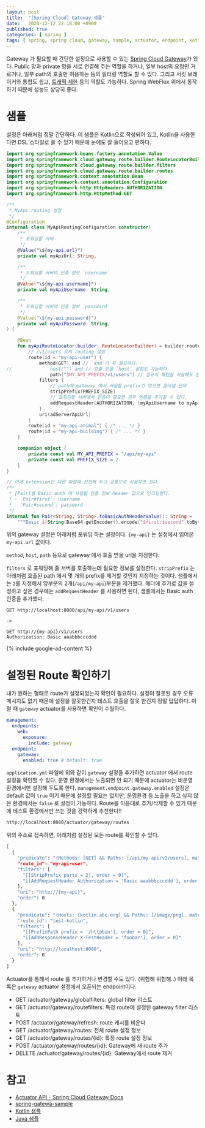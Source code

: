 ```yaml
---
layout: post
title:  "[Spring Cloud] Gateway 샘플"
date:   2020-12-12 22:18:00 +0900
published: true
categories: [ spring ]
tags: [ spring, spring cloud, gateway, sample, actuator, endpoint, kotlin ]
---
```


Gateway 가 필요할 때 간단한 설정으로 사용할 수 있는 [Spring Cloud Gateway]([https://spring.io/projects/spring-cloud-gateway](https://spring.io/projects/spring-cloud-gateway))가 있다. Public 망과 private 망을 서로 연결해 주는 역할을 하거나, 일부 host의 요청만 거르거나, 일부 path의 호출만 허용하는 등의 필터링 역할도 할 수 있다. 그리고 서킷 브레이커와 통합도 쉽고, [트래픽 제한](https://github.com/spring-cloud/spring-cloud-gateway/blob/master/spring-cloud-gateway-sample/src/main/java/org/springframework/cloud/gateway/sample/ThrottleGatewayFilter.java) 등의 역할도 가능하다. Spring WebFlux 위에서 동작하기 때문에 성능도 상당히 좋다.


# 샘플

설정은 아래처럼 정말 간단하다. 이 샘플은 Kotlin으로 작성되어 있고, Kotlin을 사용한다면 DSL 스타일로 쓸 수 있기 때문에 눈에도 잘 들어오고 편하다.

```kotlin
import org.springframework.beans.factory.annotation.Value
import org.springframework.cloud.gateway.route.builder.RouteLocatorBuilder
import org.springframework.cloud.gateway.route.builder.filters
import org.springframework.cloud.gateway.route.builder.routes
import org.springframework.context.annotation.Bean
import org.springframework.context.annotation.Configuration
import org.springframework.http.HttpHeaders.AUTHORIZATION
import org.springframework.http.HttpMethod.GET

/**
 * MyApi routing 설정
 */
@Configuration
internal class MyApiRoutingConfiguration constructor(
    /**
     * 포워딩할 서버
     */
    @Value("\${my-api.url}")
    private val myApiUrl: String,

    /**
     * 포워딩할 서버의 인증 정보 `username`
     */
    @Value("\${my-api.username}")
    private val myApiUsername: String,

    /**
     * 포워딩할 서버의 인증 정보 `password`
     */
    @Value("\${my-api.password}")
    private val myApiPassword: String,
) {

    @Bean
    fun myApiRouteLocator(builder: RouteLocatorBuilder) = builder.routes {
        // /v1/users 로의 routing 설정
        route(id = "my-api-user") {
            method(GET) and // `and`가 꼭 필요하다.
//              host("") and // 호출 받을 `host` 설정도 가능하다.
                path("$MY_API_PREFIX/v1/users") // 정규식 패턴을 사용해도 된다.
            filters {
                // path에 gateway 에서 사용할 prefix가 있으면 잘라낼 단위
                stripPrefix(PREFIX_SIZE)
                // 포워딩할 서버에서 인증이 필요한 경우 인증을 추가할 수 있다.
                addRequestHeader(AUTHORIZATION, (myApiUsername to myApiPassword).toBasicAuthHeaderValue())
            }
            uri(adServerApiUrl)
        }
        route(id = "my-api-animal") { /* ... */ }
        route(id = "my-api-building") { /* ... */ }
    }

    companion object {
        private const val MY_API_PREFIX = "/api/my-api"
        private const val PREFIX_SIZE = 2
    }
}

// 아래 extension은 다른 파일에 선언해 두고 공통으로 사용하면 된다.
/**
 * [Pair]를 Basic auth 에 사용될 인증 정보 header 값으로 인코딩한다.
 * - `Pair#first`: username
 * - `Pair#second`: password
 */
internal fun Pair<String, String>.toBasicAuthHeaderValue(): String =
    """Basic ${String(Base64.getEncoder().encode("$first:$second".toByteArray(UTF_8)), UTF_8)}"""
```

위의 gateway 설정은 아래처럼 포워딩 하는 설정이다. `{my-api}` 는 설정에서 읽어온 `my-api.url` 값이다.

`method`, `host`, `path` 등으로 gateway 에서 호출 받을 url을 지정한다.

`filters` 로 포워딩해 줄 서버를 호출하는데 필요한 정보를 설정한다. `stripPrefix` 는 아래처럼 호출된 path 에서 몇 개의 prefix를 제거할 것인지 지정하는 것이다. 샘플에서는 `2`를 지정해서 앞부분의 2개(`/api/my-api`)부분을 제거했다. 헤더에 추가로 값을 설정하고 싶은 경우에는 `addRequestHeader` 를 사용하면 된다, 샘플에서는 Basic auth 인증을 추가했다.

```
GET http://localhost:8080/api/my-api/v1/users

->

GET http://{my-api}/v1/users
Authorization: Basic aaabbbcccddd
```

{% include google-ad-content %}


# 설정된 Route 확인하기

내가 원하는 형태로 route가 설정되었는지 확인이 필요하다. 설정이 잘못된 경우 오류 메시지도 없기 때문에 설정을 잘못한건지 테스트 호출을 잘못 한건지 정말 답답하다. 이럴 때 `gateway` actuator를 사용하면 확인이 수월하다.

```yaml
management:
  endpoints:
    web:
      exposure:
        include: gateway
  endpoint:
    gateway:
      enabled: true # default: true
```

`application.yml` 파일에 위와 같이 `gateway` 설정을 추가하면 actuator 에서 route 설정을 확인할 수 있다. 운영 환경에서는 노출되면 안 되기 때문에 actuator는 비운영 환경에서만 설정해 두도록 한다. `management.endpoint.gateway.enabled` 설정은 default 값이 `true` 이기 때문에 설정할 필요는 없지만, 운영환경 등 노출을 하고 싶지 않은 환경에서는 `false` 로 설정이 가능하다. Route를 마음대로 추가/삭제할 수 있기 때문에 테스트 환경에서만 쓰는 것을 강력하게 추천한다!!

```bash
http://localhost:8080/actuator/gateway/routes
```

위의 주소로 접속하면, 아래처럼 설정된 모든 route를 확인할 수 있다.

```bash
[
  {
    "predicate": "(Methods: [GET] && Paths: [/api/my-api/v1/users], match trailing slash: true)",
    "route_id": "my-api-user",
    "filters": [
      "[[StripPrefix parts = 2], order = 0]",
      "[[AddRequestHeader Authorization = 'Basic aaabbbcccddd'], order = 0]"
    ],
    "uri": "http://{my-api}",
    "order": 0
  },
  {
    "predicate": "(Hosts: [kotlin.abc.org] && Paths: [/image/png], match trailing slash: true)",
    "route_id": "test-kotlin",
    "filters": [
      "[[PrefixPath prefix = '/httpbin'], order = 0]",
      "[[AddResponseHeader X-TestHeader = 'foobar'], order = 0]"
    ],
    "uri": "http://localhost:8080",
    "order": 0
  }
]
```

Actuator를 통해서 route 를 추가하거나 변경할 수도 있다. (위험해 위험해..) 아래 목록은 `gateway` actuator 설정에서 오픈되는 endpoint이다.

- GET /actuator/gateway/globalfilters: global filter 리스트
- GET /actuator/gateway/routefilters: 특정 route에 설정된 gateway filter 리스트
- POST /actuator/gateway/refresh: route 캐시를 비운다
- GET /actuator/gateway/routes: 전체 route 설정 정보
- GET /actuator/gateway/routes/{id}: 특정 route 설정 정보
- POST /actuator/gateway/routes/{id}: Gateway에 새 route 추가
- DELETE /actuator/gateway/routes/{id}: Gateway에서 route 제거


# 참고

- [Actuator API - Spring Cloud Gateway Docs]([https://cloud.spring.io/spring-cloud-gateway/reference/html/#actuator-api](https://cloud.spring.io/spring-cloud-gateway/reference/html/#actuator-api))
- [spring-gatewa-sample]([https://github.com/spring-cloud/spring-cloud-gateway/tree/master/spring-cloud-gateway-sample](https://github.com/spring-cloud/spring-cloud-gateway/tree/master/spring-cloud-gateway-sample))
- [Kotlin 샘플]([https://github.com/spring-cloud/spring-cloud-gateway/blob/master/spring-cloud-gateway-sample/src/main/kotlin/org/springframework/cloud/gateway/sample/AdditionalRoutes.kt](https://github.com/spring-cloud/spring-cloud-gateway/blob/master/spring-cloud-gateway-sample/src/main/kotlin/org/springframework/cloud/gateway/sample/AdditionalRoutes.kt))
- [Java 샘플]([https://github.com/spring-cloud/spring-cloud-gateway/blob/master/spring-cloud-gateway-sample/src/main/java/org/springframework/cloud/gateway/sample/GatewaySampleApplication.java](https://github.com/spring-cloud/spring-cloud-gateway/blob/master/spring-cloud-gateway-sample/src/main/java/org/springframework/cloud/gateway/sample/GatewaySampleApplication.java))
